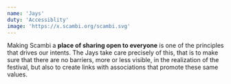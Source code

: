 ```yaml
---
name: 'Jays'
duty: 'Accessiblity'
image: 'https://x.scambi.org/scambi.svg'
---
```


Making Scambi a **place of sharing open to everyone** is one of the principles that drives our intents. The Jays take care precisely of this, that is to make sure that there are no barriers, more or less visible, in the realization of the festival, but also to create links with associations that promote these same values.
